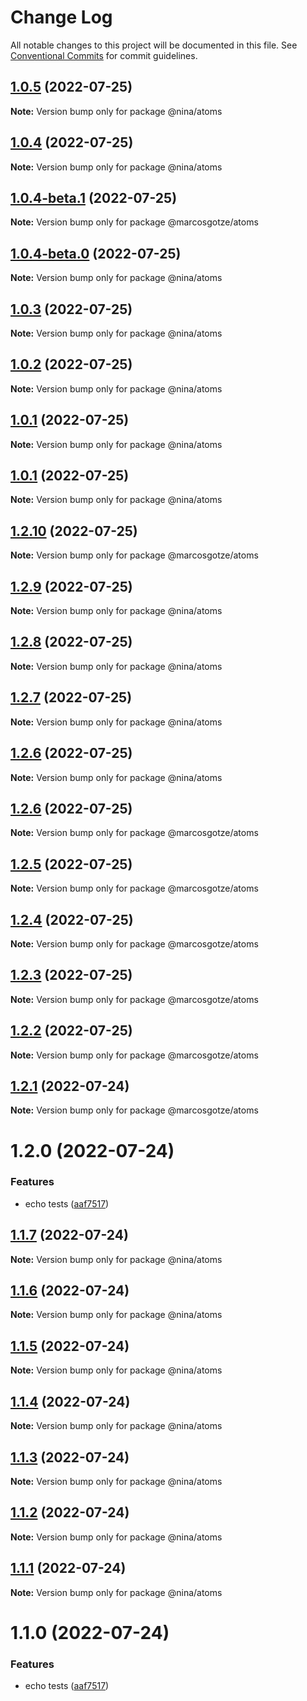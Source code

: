 # Change Log

All notable changes to this project will be documented in this file.
See [Conventional Commits](https://conventionalcommits.org) for commit guidelines.

## [1.0.5](http://159.223.209.6/compare/@nina/atoms@1.0.4...@nina/atoms@1.0.5) (2022-07-25)

**Note:** Version bump only for package @nina/atoms





## [1.0.4](https://github.com/marcosgotze/nina/compare/@nina/atoms@1.0.4-beta.0...@nina/atoms@1.0.4) (2022-07-25)

**Note:** Version bump only for package @nina/atoms





## [1.0.4-beta.1](https://github.com/marcosgotze/nina/compare/@marcosgotze/atoms@1.2.10...@marcosgotze/atoms@1.0.4-beta.1) (2022-07-25)

**Note:** Version bump only for package @marcosgotze/atoms





## [1.0.4-beta.0](https://github.com/marcosgotze/nina/compare/@nina/atoms@1.0.3...@nina/atoms@1.0.4-beta.0) (2022-07-25)

**Note:** Version bump only for package @nina/atoms





## [1.0.3](https://github.com/marcosgotze/nina/compare/@nina/atoms@1.0.2...@nina/atoms@1.0.3) (2022-07-25)

**Note:** Version bump only for package @nina/atoms





## [1.0.2](https://github.com/marcosgotze/nina/compare/@nina/atoms@1.0.1...@nina/atoms@1.0.2) (2022-07-25)

**Note:** Version bump only for package @nina/atoms





## [1.0.1](https://github.com/marcosgotze/nina/compare/@nina/atoms@1.0.1...@nina/atoms@1.0.1) (2022-07-25)

**Note:** Version bump only for package @nina/atoms





## [1.0.1](https://github.com/marcosgotze/nina/compare/@nina/atoms@1.2.9...@nina/atoms@1.0.1) (2022-07-25)

**Note:** Version bump only for package @nina/atoms





## [1.2.10](https://github.com/marcosgotze/nina/compare/@marcosgotze/atoms@1.2.6...@marcosgotze/atoms@1.2.10) (2022-07-25)

**Note:** Version bump only for package @marcosgotze/atoms





## [1.2.9](https://github.com/marcosgotze/nina/compare/@nina/atoms@1.2.8...@nina/atoms@1.2.9) (2022-07-25)

**Note:** Version bump only for package @nina/atoms





## [1.2.8](https://github.com/marcosgotze/nina/compare/@nina/atoms@1.2.7...@nina/atoms@1.2.8) (2022-07-25)

**Note:** Version bump only for package @nina/atoms





## [1.2.7](https://github.com/marcosgotze/nina/compare/@nina/atoms@1.1.7...@nina/atoms@1.2.7) (2022-07-25)

**Note:** Version bump only for package @nina/atoms





## [1.2.6](https://github.com/marcosgotze/nina/compare/@nina/atoms@1.1.7...@nina/atoms@1.2.6) (2022-07-25)

**Note:** Version bump only for package @nina/atoms





## [1.2.6](https://github.com/marcosgotze/nina/compare/@marcosgotze/atoms@1.2.5...@marcosgotze/atoms@1.2.6) (2022-07-25)

**Note:** Version bump only for package @marcosgotze/atoms





## [1.2.5](https://github.com/marcosgotze/nina/compare/@marcosgotze/atoms@1.2.4...@marcosgotze/atoms@1.2.5) (2022-07-25)

**Note:** Version bump only for package @marcosgotze/atoms





## [1.2.4](https://github.com/marcosgotze/nina/compare/@marcosgotze/atoms@1.2.2...@marcosgotze/atoms@1.2.4) (2022-07-25)

**Note:** Version bump only for package @marcosgotze/atoms





## [1.2.3](https://github.com/marcosgotze/nina/compare/@marcosgotze/atoms@1.2.2...@marcosgotze/atoms@1.2.3) (2022-07-25)

**Note:** Version bump only for package @marcosgotze/atoms





## [1.2.2](https://github.com/marcosgotze/nina/compare/@marcosgotze/atoms@1.1.8...@marcosgotze/atoms@1.2.2) (2022-07-25)

**Note:** Version bump only for package @marcosgotze/atoms





## [1.2.1](https://github.com/marcosgotze/nina/compare/@marcosgotze/atoms@1.2.0...@marcosgotze/atoms@1.2.1) (2022-07-24)

**Note:** Version bump only for package @marcosgotze/atoms





# 1.2.0 (2022-07-24)


### Features

* echo tests ([aaf7517](https://github.com/marcosgotze/nina/commit/aaf75177243ec3325d701b5a1d07e73dd6b81c3a))





## [1.1.7](https://github.com/marcosgotze/nina/compare/@nina/atoms@1.1.6...@nina/atoms@1.1.7) (2022-07-24)

**Note:** Version bump only for package @nina/atoms





## [1.1.6](https://github.com/marcosgotze/nina/compare/@nina/atoms@1.1.5...@nina/atoms@1.1.6) (2022-07-24)

**Note:** Version bump only for package @nina/atoms





## [1.1.5](https://github.com/marcosgotze/nina/compare/@nina/atoms@1.1.4...@nina/atoms@1.1.5) (2022-07-24)

**Note:** Version bump only for package @nina/atoms





## [1.1.4](https://github.com/marcosgotze/nina/compare/@nina/atoms@1.1.3...@nina/atoms@1.1.4) (2022-07-24)

**Note:** Version bump only for package @nina/atoms





## [1.1.3](https://github.com/marcosgotze/nina/compare/@nina/atoms@1.1.2...@nina/atoms@1.1.3) (2022-07-24)

**Note:** Version bump only for package @nina/atoms





## [1.1.2](https://github.com/marcosgotze/nina/compare/@nina/atoms@1.1.1...@nina/atoms@1.1.2) (2022-07-24)

**Note:** Version bump only for package @nina/atoms





## [1.1.1](https://github.com/marcosgotze/nina/compare/@nina/atoms@1.1.0...@nina/atoms@1.1.1) (2022-07-24)

**Note:** Version bump only for package @nina/atoms





# 1.1.0 (2022-07-24)


### Features

* echo tests ([aaf7517](https://github.com/marcosgotze/nina/commit/aaf75177243ec3325d701b5a1d07e73dd6b81c3a))
